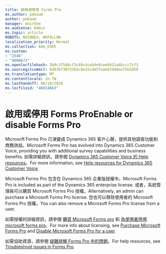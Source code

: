 ```yaml
---
title: 啟用或停用 Forms Pro
ms.author: pebaum
author: pebaum
manager: mnirkhe
ms.audience: Admin
ms.topic: article
ROBOTS: NOINDEX, NOFOLLOW
localization_priority: Normal
ms.collection: Adm_O365
ms.custom:
- "2546"
- "9000672"
ms.openlocfilehash: 3b0c375dbcf3c49c4ceb4e0cee9411a4bccc7cf3
ms.sourcegitcommit: 6d938730731b5c0e15cd45faa647d48ee75b5d50
ms.translationtype: MT
ms.contentlocale: zh-TW
ms.lasthandoff: 08/19/2020
ms.locfileid: "46814663"
---
```

# <a name="enable-or-disable-forms-pro"></a><span data-ttu-id="f13b4-102">啟用或停用 Forms Pro</span><span class="sxs-lookup"><span data-stu-id="f13b4-102">Enable or disable Forms Pro</span></span>

<span data-ttu-id="f13b4-103">Microsoft Forms Pro 已演變成 Dynamics 365 客戶心聲，提供其他調查功能和商務效益。</span><span class="sxs-lookup"><span data-stu-id="f13b4-103">Microsoft Forms Pro has evolved into Dynamics 365 Customer Voice, providing you with additional survey capabilities and business benefits.</span></span> <span data-ttu-id="f13b4-104">如需詳細資訊，請參閱 [Dynamics 365 Customer Voice 的 Help resources](https://go.microsoft.com/fwlink/p/?linkid=2128357)。</span><span class="sxs-lookup"><span data-stu-id="f13b4-104">For more information, see [Help resources for Dynamics 365 Customer Voice](https://go.microsoft.com/fwlink/p/?linkid=2128357).</span></span>  

<span data-ttu-id="f13b4-105">Microsoft Forms Pro 包含在 Dynamics 365 企業版授權中。</span><span class="sxs-lookup"><span data-stu-id="f13b4-105">Microsoft Forms Pro is included as part of the Dynamics 365 enterprise license.</span></span> <span data-ttu-id="f13b4-106">或者，系統管理員可以購買 Microsoft Forms Pro 授權。</span><span class="sxs-lookup"><span data-stu-id="f13b4-106">Alternatively, an admin can purchase a Microsoft Forms Pro license.</span></span> <span data-ttu-id="f13b4-107">您也可以移除使用者的 Microsoft Forms Pro 授權。</span><span class="sxs-lookup"><span data-stu-id="f13b4-107">You can also remove a Microsoft Forms Pro license from a user.</span></span>  

<span data-ttu-id="f13b4-108">如需授權的詳細資訊，請參閱 [購買 Microsoft Forms pro](https://docs.microsoft.com/forms-pro/purchase#purchase-microsoft-forms-pro-for-users-in-a-dynamics-365-tenant) 和 [為使用者停用 microsoft forms pro](https://docs.microsoft.com/forms-pro/purchase#disable-microsoft-forms-pro-for-a-user-1)。</span><span class="sxs-lookup"><span data-stu-id="f13b4-108">For more info about licensing, see [Purchase Microsoft Forms Pro](https://docs.microsoft.com/forms-pro/purchase#purchase-microsoft-forms-pro-for-users-in-a-dynamics-365-tenant) and [Disable Microsoft Forms Pro for a user](https://docs.microsoft.com/forms-pro/purchase#disable-microsoft-forms-pro-for-a-user-1).</span></span>
  
<span data-ttu-id="f13b4-109">如需協助資源，請參閱 [疑難排解 Forms Pro 中的問題](https://docs.microsoft.com/forms-pro/troubleshoot)。</span><span class="sxs-lookup"><span data-stu-id="f13b4-109">For help resources, see [Troubleshoot issues in Forms Pro](https://docs.microsoft.com/forms-pro/troubleshoot).</span></span>